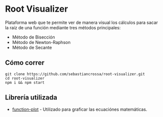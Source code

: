 # Root Visualizer

Plataforma web que te permite ver de manera visual los cálculos para sacar la raíz de una función mediante tres métodos principales:

- Método de Bisección
- Método de Newton-Raphson
- Método de Secante

## Cómo correr

```
git clone https://github.com/sebastiancrossa/root-visualizer.git
cd root-visualizer
npm i && npm start
```

## Librería utilizada

* [function-plot](https://github.com/mauriciopoppe/function-plot) - Utilizado para graficar las ecuaciónes matemáticas.
